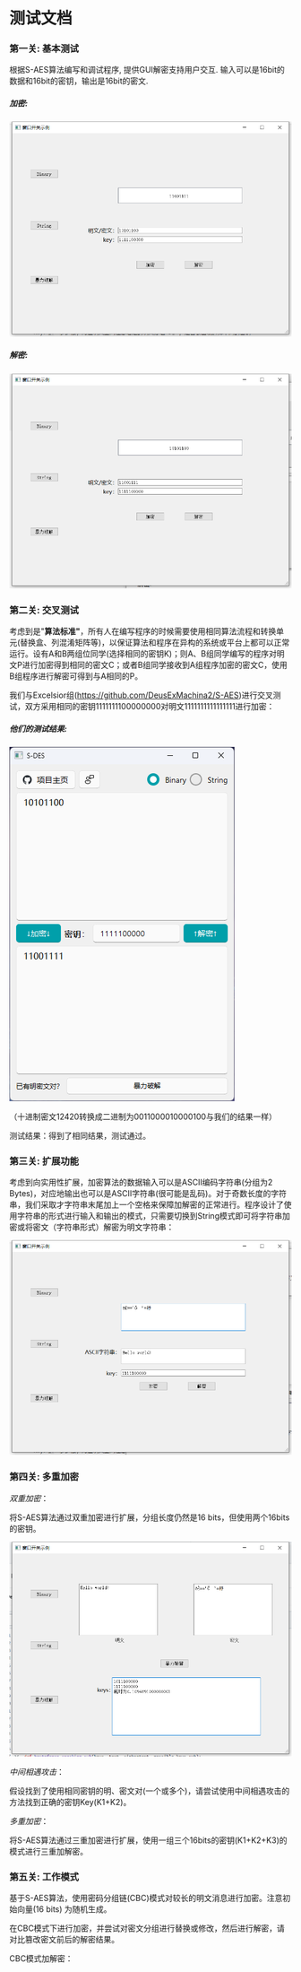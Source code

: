 # 测试文档

### 第一关: 基本测试

根据S-AES算法编写和调试程序, 提供GUI解密支持用户交互. 输入可以是16bit的数据和16bit的密钥，输出是16bit的密文.

##### 加密:

![S-DES/pngs/1_1.png at main · DeusExMachina2/S-DES (github.com)](https://github.com/DeusExMachina2/S-DES/blob/main/pngs/1_1.png)

##### 解密:

![S-DES/pngs/1_2.png at main · DeusExMachina2/S-DES (github.com)](https://github.com/DeusExMachina2/S-DES/blob/main/pngs/1_2.png)

### 第二关: 交叉测试

考虑到是"**算法标准"**，所有人在编写程序的时候需要使用相同算法流程和转换单元(替换盒、列混淆矩阵等)，以保证算法和程序在异构的系统或平台上都可以正常运行。设有A和B两组位同学(选择相同的密钥K)；则A、B组同学编写的程序对明文P进行加密得到相同的密文C；或者B组同学接收到A组程序加密的密文C，使用B组程序进行解密可得到与A相同的P。

我们与Excelsior组(https://github.com/DeusExMachina2/S-AES)进行交叉测试，双方采用相同的密钥1111111100000000对明文1111111111111111进行加密：

##### 他们的测试结果:

![S-DES/pngs/2.png at main · DeusExMachina2/S-DES (github.com)](https://github.com/DeusExMachina2/S-DES/blob/main/pngs/2.png)

（十进制密文12420转换成二进制为0011000010000100与我们的结果一样）

测试结果：得到了相同结果，测试通过。

### 第三关: 扩展功能

 考虑到向实用性扩展，加密算法的数据输入可以是ASCII编码字符串(分组为2 Bytes)，对应地输出也可以是ASCII字符串(很可能是乱码)。对于奇数长度的字符串，我们采取才字符串末尾加上一个空格来保障加解密的正常进行。程序设计了使用字符串的形式进行输入和输出的模式，只需要切换到String模式即可将字符串加密或将密文（字符串形式）解密为明文字符串：

![S-DES/pngs/3.png at main · DeusExMachina2/S-DES (github.com)](https://github.com/DeusExMachina2/S-DES/blob/main/pngs/3.png)

### 第四关: 多重加密

*双重加密*：

 将S-AES算法通过双重加密进行扩展，分组长度仍然是16 bits，但使用两个16bits的密钥。

![S-DES/pngs/4.png at main · DeusExMachina2/S-DES (github.com)](https://github.com/DeusExMachina2/S-DES/blob/main/pngs/4.png)

*中间相遇攻击*：

假设找到了使用相同密钥的明、密文对(一个或多个)，请尝试使用中间相遇攻击的方法找到正确的密钥Key(K1+K2)。

*多重加密*：

将S-AES算法通过三重加密进行扩展，使用一组三个16bits的密钥(K1+K2+K3)的模式进行三重加解密。

### 第五关: 工作模式

基于S-AES算法，使用密码分组链(CBC)模式对较长的明文消息进行加密。注意初始向量(16 bits) 为随机生成。

 在CBC模式下进行加密，并尝试对密文分组进行替换或修改，然后进行解密，请对比篡改密文前后的解密结果。

CBC模式加解密：
